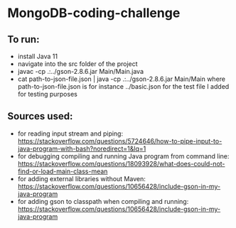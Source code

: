 # MongoDB-coding-challenge

## To run:
- install Java 11
- navigate into the src folder of the project
- javac -cp .:../gson-2.8.6.jar Main/Main.java
- cat path-to-json-file.json | java -cp .:../gson-2.8.6.jar Main/Main
where path-to-json-file.json is for instance ../basic.json for the test file I added
for testing purposes

## Sources used:
- for reading input stream and piping: https://stackoverflow.com/questions/5724646/how-to-pipe-input-to-java-program-with-bash?noredirect=1&lq=1
- for debugging compiling and running Java program from command line: https://stackoverflow.com/questions/18093928/what-does-could-not-find-or-load-main-class-mean
- for adding external libraries without Maven: https://stackoverflow.com/questions/10656428/include-gson-in-my-java-program
- for adding gson to classpath when compiling and running: https://stackoverflow.com/questions/10656428/include-gson-in-my-java-program
